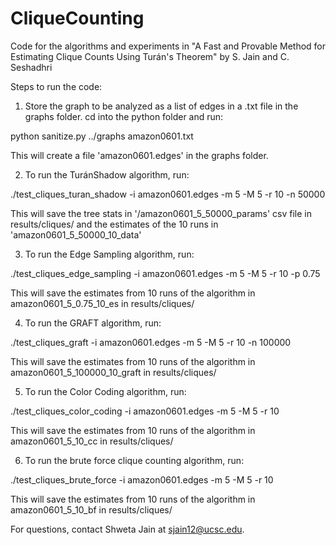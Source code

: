 # CliqueCounting
Code for the algorithms and experiments in "A Fast and Provable Method for Estimating Clique Counts Using Turán's Theorem" by S. Jain and C. Seshadhri

Steps to run the code:

1. Store the graph to be analyzed as a list of edges in a .txt file in the graphs folder. cd into the python folder and run:

  python sanitize.py ../graphs amazon0601.txt
  
  This will create a file 'amazon0601.edges' in the graphs folder.
  
2. To run the TuránShadow algorithm, run:
  
  ./test_cliques_turan_shadow -i amazon0601.edges -m 5 -M 5 -r 10 -n 50000
  
  This will save the tree stats in '/amazon0601_5_50000_params' csv file in results/cliques/ and the estimates of the 10 runs in 'amazon0601_5_50000_10_data'
  
3. To run the Edge Sampling algorithm, run:

  ./test_cliques_edge_sampling -i amazon0601.edges -m 5 -M 5 -r 10 -p 0.75
  
  This will save the estimates from 10 runs of the algorithm in amazon0601_5_0.75_10_es in results/cliques/
  
4. To run the GRAFT algorithm, run:

  ./test_cliques_graft -i amazon0601.edges -m 5 -M 5 -r 10 -n 100000
  
  This will save the estimates from 10 runs of the algorithm in amazon0601_5_100000_10_graft in results/cliques/
  
5. To run the Color Coding algorithm, run:

  ./test_cliques_color_coding -i amazon0601.edges -m 5 -M 5 -r 10 
  
  This will save the estimates from 10 runs of the algorithm in amazon0601_5_10_cc in results/cliques/
  
6. To run the brute force clique counting algorithm, run:

  ./test_cliques_brute_force -i amazon0601.edges -m 5 -M 5 -r 10 
  
  This will save the estimates from 10 runs of the algorithm in amazon0601_5_10_bf in results/cliques/

For questions, contact Shweta Jain at sjain12@ucsc.edu.


  
